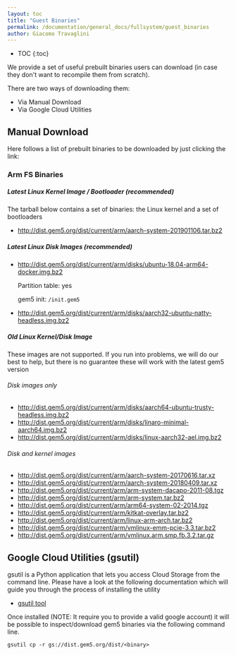 ```yaml
---
layout: toc
title: "Guest Binaries"
permalink: /documentation/general_docs/fullsystem/guest_binaries
author: Giacomo Travaglini
---
```

* TOC
{:toc}

We provide a set of useful prebuilt binaries users can download (in case they don't want to
recompile them from scratch).

There are two ways of downloading them:

* Via Manual Download
* Via Google Cloud Utilities

## Manual Download

Here follows a list of prebuilt binaries to be downloaded by just clicking the link:

### Arm FS Binaries

##### Latest Linux Kernel Image / Bootloader (**recommended**)

The tarball below contains a set of binaries: the Linux kernel and a set of bootloaders

* <http://dist.gem5.org/dist/current/arm/aarch-system-201901106.tar.bz2>

##### Latest Linux Disk Images (**recommended**)

* <http://dist.gem5.org/dist/current/arm/disks/ubuntu-18.04-arm64-docker.img.bz2>

  Partition table: yes

  gem5 init: `/init.gem5`

* <http://dist.gem5.org/dist/current/arm/disks/aarch32-ubuntu-natty-headless.img.bz2>

##### Old Linux Kernel/Disk Image

These images are not supported. If you run into problems, we will do our best to help, but there is no guarantee these will work with the latest gem5 version

###### Disk images only

* <http://dist.gem5.org/dist/current/arm/disks/aarch64-ubuntu-trusty-headless.img.bz2>
* <http://dist.gem5.org/dist/current/arm/disks/linaro-minimal-aarch64.img.bz2>
* <http://dist.gem5.org/dist/current/arm/disks/linux-aarch32-ael.img.bz2>

###### Disk and kernel images

* <http://dist.gem5.org/dist/current/arm/aarch-system-20170616.tar.xz>
* <http://dist.gem5.org/dist/current/arm/aarch-system-20180409.tar.xz>
* <http://dist.gem5.org/dist/current/arm/arm-system-dacapo-2011-08.tgz>
* <http://dist.gem5.org/dist/current/arm/arm-system.tar.bz2>
* <http://dist.gem5.org/dist/current/arm/arm64-system-02-2014.tgz>
* <http://dist.gem5.org/dist/current/arm/kitkat-overlay.tar.bz2>
* <http://dist.gem5.org/dist/current/arm/linux-arm-arch.tar.bz2>
* <http://dist.gem5.org/dist/current/arm/vmlinux-emm-pcie-3.3.tar.bz2>
* <http://dist.gem5.org/dist/current/arm/vmlinux.arm.smp.fb.3.2.tar.gz>

## Google Cloud Utilities (gsutil)

gsutil is a Python application that lets you access Cloud Storage from the command line.
Please have a look at the following documentation which will guide you through the process
of installing the utility

* [gsutil tool](https://cloud.google.com/storage/docs/gsutil)

Once installed (NOTE: It require you to provide a valid google account) it will be possible to inspect/download gem5 binaries via the following command line.

```
gsutil cp -r gs://dist.gem5.org/dist/<binary>
```

